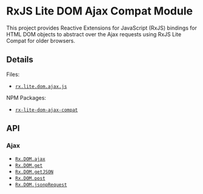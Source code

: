 # RxJS Lite DOM Ajax Compat Module #

This project provides Reactive Extensions for JavaScript (RxJS) bindings for HTML DOM objects to abstract over the Ajax requests using RxJS Lite Compat for older browsers.  

## Details ##

Files:
- [`rx.lite.dom.ajax.js`](https://github.com/Reactive-Extensions/RxJS-DOM/blob/master/modules/lite-ajax-compat/rx.lite.dom.ajax.compat.js)

NPM Packages:
- [`rx-lite-dom-ajax-compat`](https://www.npmjs.com/package/rx-lite-dom-ajax-compat)

## API ##

### Ajax

- [`Rx.DOM.ajax`](https://github.com/Reactive-Extensions/RxJS-DOM/blob/master/doc/operators/ajax.md)
- [`Rx.DOM.get`](https://github.com/Reactive-Extensions/RxJS-DOM/blob/master/doc/operators/get.md)
- [`Rx.DOM.getJSON`](https://github.com/Reactive-Extensions/RxJS-DOM/blob/master/doc/operators/getjson.md)
- [`Rx.DOM.post`](https://github.com/Reactive-Extensions/RxJS-DOM/blob/master/doc/operators/post.md)
- [`Rx.DOM.jsonpRequest`](https://github.com/Reactive-Extensions/RxJS-DOM/blob/master/doc/operators/jsonprequest.md)
